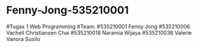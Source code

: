 # Fenny-Jong-535210001
#Tugas 1 Web Programming
#Team:
#535210001 Fenny Jong
#535210006 Vachell Christiansen Chai
#535210018 Naramia Wijaya
#535210036 Valerie Vanora Susilo
